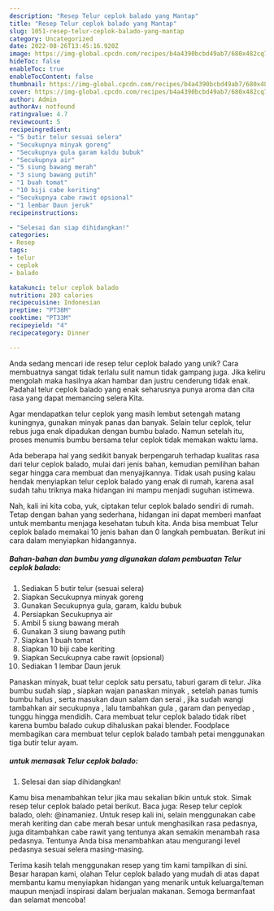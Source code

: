 ```yaml
---
description: "Resep Telur ceplok balado yang Mantap"
title: "Resep Telur ceplok balado yang Mantap"
slug: 1051-resep-telur-ceplok-balado-yang-mantap
category: Uncategorized
date: 2022-08-26T13:45:16.920Z
image: https://img-global.cpcdn.com/recipes/b4a4390bcbd49ab7/680x482cq70/telur-ceplok-balado-foto-resep-utama.jpg
hideToc: false
enableToc: true
enableTocContent: false
thumbnail: https://img-global.cpcdn.com/recipes/b4a4390bcbd49ab7/680x482cq70/telur-ceplok-balado-foto-resep-utama.jpg
cover: https://img-global.cpcdn.com/recipes/b4a4390bcbd49ab7/680x482cq70/telur-ceplok-balado-foto-resep-utama.jpg
author: Admin
authorAv: notfound
ratingvalue: 4.7
reviewcount: 5
recipeingredient:
- "5 butir telur sesuai selera"
- "Secukupnya minyak goreng"
- "Secukupnya gula garam kaldu bubuk"
- "Secukupnya air"
- "5 siung bawang merah"
- "3 siung bawang putih"
- "1 buah tomat"
- "10 biji cabe keriting"
- "Secukupnya cabe rawit opsional"
- "1 lembar Daun jeruk"
recipeinstructions:

- "Selesai dan siap dihidangkan!"
categories:
- Resep
tags:
- telur
- ceplok
- balado

katakunci: telur ceplok balado 
nutrition: 203 calories
recipecuisine: Indonesian
preptime: "PT38M"
cooktime: "PT33M"
recipeyield: "4"
recipecategory: Dinner

---
```





Anda sedang mencari ide resep telur ceplok balado yang unik? Cara membuatnya sangat tidak terlalu sulit namun tidak gampang juga. Jika keliru mengolah maka hasilnya akan hambar dan justru cenderung tidak enak. Padahal telur ceplok balado yang enak seharusnya punya aroma dan cita rasa yang dapat memancing selera Kita.





Agar mendapatkan telur ceplok yang masih lembut setengah matang kuningnya, gunakan minyak panas dan banyak. Selain telur ceplok, telur rebus juga enak dipadukan dengan bumbu balado. Namun setelah itu, proses menumis bumbu bersama telur ceplok tidak memakan waktu lama.

Ada beberapa hal yang sedikit banyak berpengaruh terhadap kualitas rasa dari telur ceplok balado, mulai dari jenis bahan, kemudian pemilihan bahan segar hingga cara membuat dan menyajikannya. Tidak usah pusing kalau hendak menyiapkan telur ceplok balado yang enak di rumah, karena asal sudah tahu triknya maka hidangan ini mampu menjadi suguhan istimewa.






Nah, kali ini kita coba, yuk, ciptakan telur ceplok balado sendiri di rumah. Tetap dengan bahan yang sederhana, hidangan ini dapat memberi manfaat untuk membantu menjaga kesehatan tubuh kita. Anda bisa membuat Telur ceplok balado memakai 10 jenis bahan dan 0 langkah pembuatan. Berikut ini cara dalam menyiapkan hidangannya.

<!--inarticleads1-->

##### Bahan-bahan dan bumbu yang digunakan dalam pembuatan Telur ceplok balado:

1. Sediakan 5 butir telur (sesuai selera)
1. Siapkan Secukupnya minyak goreng
1. Gunakan Secukupnya gula, garam, kaldu bubuk
1. Persiapkan Secukupnya air
1. Ambil 5 siung bawang merah
1. Gunakan 3 siung bawang putih
1. Siapkan 1 buah tomat
1. Siapkan 10 biji cabe keriting
1. Siapkan Secukupnya cabe rawit (opsional)
1. Sediakan 1 lembar Daun jeruk


Panaskan minyak, buat telur ceplok satu persatu, taburi garam di telur. Jika bumbu sudah siap , siapkan wajan panaskan minyak , setelah panas tumis bumbu halus , serta masukan daun salam dan serai , jika sudah wangi tambahkan air secukupnya , lalu tambahkan gula , garam dan penyedap , tunggu hingga mendidih. Cara membuat telur ceplok balado tidak ribet karena bumbu balado cukup dihaluskan pakai blender. Foodplace membagikan cara membuat telur ceplok balado tambah petai menggunakan tiga butir telur ayam. 

<!--inarticleads2-->

#####  untuk memasak Telur ceplok balado:


1. Selesai dan siap dihidangkan!

Kamu bisa menambahkan telur jika mau sekalian bikin untuk stok. Simak resep telur ceplok balado petai berikut. Baca juga: Resep telur ceplok balado, oleh: @inamaniez. Untuk resep kali ini, selain menggunakan cabe merah keriting dan cabe merah besar untuk menghasilkan rasa pedasnya, juga ditambahkan cabe rawit yang tentunya akan semakin menambah rasa pedasnya. Tentunya Anda bisa menambahkan atau mengurangi level pedasnya sesuai selera masing-masing. 

Terima kasih telah menggunakan resep yang tim kami tampilkan di sini. Besar harapan kami, olahan Telur ceplok balado yang mudah di atas dapat membantu kamu menyiapkan hidangan yang menarik untuk keluarga/teman maupun menjadi inspirasi dalam berjualan makanan. Semoga bermanfaat dan selamat mencoba!
